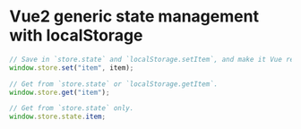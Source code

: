 # Vue2 generic state management with localStorage

```js
// Save in `store.state` and `localStorage.setItem`, and make it Vue reactive.
window.store.set("item", item);
```

```js
// Get from `store.state` or `localStorage.getItem`.
window.store.get("item");
```

```js
// Get from `store.state` only.
window.store.state.item;
```
